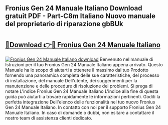 ## Fronius Gen 24 Manuale Italiano Download gratuit PDF - Part-C8m Italiano Nuovo manuale del proprietario di riparazione gbBUk

# <h2><a href="http://dfggju.blite.top/?on=Fronius+Gen+24+Manuale+Italiano">🔗Download 👉🔴 Fronius Gen 24 Manuale Italiano</a></h2>

[![Fronius Gen 24 Manuale Italiano download](https://i.imgur.com/lujVjoI.png)](http://dfggju.blite.top/?on=Fronius+Gen+24+Manuale+Italiano)
Benvenuto nel manuale di Istruzioni per il tuo Fronius Gen 24 Manuale Italiano appena arrivato. Questo Manuale ha lo scopo di aiutarti a ottenere il massimo dal tuo Prodotto fornendo una panoramica completa delle sue caratteristiche, del processo di installazione, del manuale Dell'utente, dei suggerimenti per la manutenzione e delle procedure di risoluzione dei problemi. Si prega di notare L'indice Fronius Gen 24 Manuale Italiano L'indice alla fine di questa guida può aiutarti a trovare rapidamente le informazioni pertinenti. Goditi la perfetta integrazione Dell'elenco delle funzionalità nel tuo nuovo Fronius Gen 24 Manuale Italiano. In contatto con noi per il supporto Fronius Gen 24 Manuale Italiano. In caso di domande o dubbi, non esitare a contattare il nostro team di assistenza clienti dedicato.
